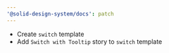 ```yaml
---
'@solid-design-system/docs': patch
---
```


- Create `switch` template
- Add `Switch with Tooltip` story to `switch` template
